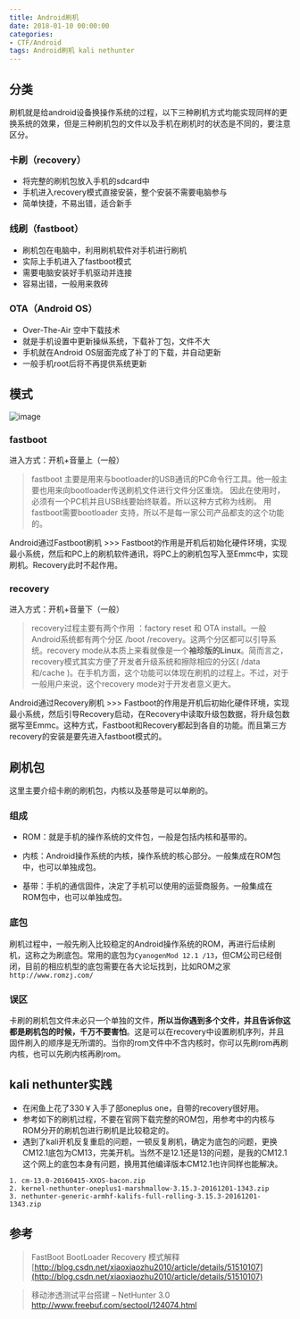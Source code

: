 ```yaml
---
title: Android刷机
date: 2018-01-10 00:00:00
categories:
- CTF/Android
tags: Android刷机 kali nethunter
---
```


## 分类

刷机就是给android设备换操作系统的过程，以下三种刷机方式均能实现同样的更换系统的效果，但是三种刷机包的文件以及手机在刷机时的状态是不同的，要注意区分。

### 卡刷（recovery）

- 将完整的刷机包放入手机的sdcard中
- 手机进入recovery模式直接安装，整个安装不需要电脑参与
- 简单快捷，不易出错，适合新手

### 线刷（fastboot）

- 刷机包在电脑中，利用刷机软件对手机进行刷机
- 实际上手机进入了fastboot模式
- 需要电脑安装好手机驱动并连接
- 容易出错，一般用来救砖

### OTA（Android OS）

- Over-The-Air 空中下载技术
- 就是手机设置中更新操纵系统，下载补丁包，文件不大
- 手机就在Android OS层面完成了补丁的下载，并自动更新
- 一般手机root后将不再提供系统更新

## 模式

![image](http://images.cnitblog.com/blog2015/268182/201503/220742469229678.png)

### fastboot

进入方式：开机+音量上（一般）

>fastboot 主要是用来与bootloader的USB通讯的PC命令行工具。他一般主要也用来向bootloader传送刷机文件进行文件分区重烧。 因此在使用时，必须有一个PC机并且USB线要始终联着。所以这种方式称为线刷。 用fastboot需要bootloader 支持，所以不是每一家公司产品都支的这个功能的。

Android通过Fastboot刷机 >>> Fastboot的作用是开机后初始化硬件环境，实现最小系统，然后和PC上的刷机软件通讯，将PC上的刷机包写入至Emmc中，实现刷机。Recovery此时不起作用。

### recovery

进入方式：开机+音量下（一般）

> recovery过程主要有两个作用 ：factory reset 和 OTA install。一般Android系统都有两个分区 /boot /recovery。这两个分区都可以引导系统。recovery mode从本质上来看就像是一个**袖珍版的Linux**。简而言之，recovery模式其实方便了开发者升级系统和擦除相应的分区( /data和/cache )。在手机方面，这个功能可以体现在刷机的过程上。不过，对于一般用户来说，这个recovery mode对于开发者意义更大。

Android通过Recovery刷机 >>> Fastboot的作用是开机后初始化硬件环境，实现最小系统，然后引导Recovery启动，在Recovery中读取升级包数据，将升级包数据写至Emmc。这种方式，Fastboot和Recovery都起到各自的功能。而且第三方recovery的安装是要先进入fastboot模式的。

## 刷机包

这里主要介绍卡刷的刷机包，内核以及基带是可以单刷的。

### 组成
- ROM：就是手机的操作系统的文件包，一般是包括内核和基带的。

- 内核：Android操作系统的内核，操作系统的核心部分。一般集成在ROM包中，也可以单独成包。

- 基带：手机的通信固件，决定了手机可以使用的运营商服务。一般集成在ROM包中，也可以单独成包。


### 底包

刷机过程中，一般先刷入比较稳定的Android操作系统的ROM，再进行后续刷机，这称之为刷底包。常用的底包为`CyanogenMod 12.1 /13`，但CM公司已经倒闭，目前的相应机型的底包需要在各大论坛找到，比如ROM之家`http://www.romzj.com/`

### 误区

卡刷的刷机包文件未必只一个单独的文件，**所以当你遇到多个文件，并且告诉你这都是刷机包的时候，千万不要害怕**。这是可以在recovery中设置刷机序列，并且固件刷入的顺序是无所谓的。当你的rom文件中不含内核时，你可以先刷rom再刷内核，也可以先刷内核再刷rom。

## kali nethunter实践

- 在闲鱼上花了330￥入手了部oneplus one，自带的recovery很好用。
- 参考如下的刷机过程，不要在官网下载完整的ROM包，用参考中的内核与ROM分开的刷机包进行刷机是比较稳定的。
- 遇到了kali开机反复重启的问题，一顿反复刷机，确定为底包的问题，更换CM12.1底包为CM13，完美开机。当然不是12.1还是13的问题，是我的CM12.1这个网上的底包本身有问题，换用其他编译版本CM12.1也许同样也能解决。

```
1. cm-13.0-20160415-XXOS-bacon.zip  
2. kernel-nethunter-oneplus1-marshmallow-3.15.3-20161201-1343.zip 
3. nethunter-generic-armhf-kalifs-full-rolling-3.15.3-20161201-1343.zip
 ```

## 参考

> FastBoot BootLoader Recovery 模式解释  
> [http://blog.csdn.net/xiaoxiaozhu2010/article/details/51510107](http://blog.csdn.net/xiaoxiaozhu2010/article/details/51510107)

> 移动渗透测试平台搭建 – NetHunter 3.0   
> http://www.freebuf.com/sectool/124074.html